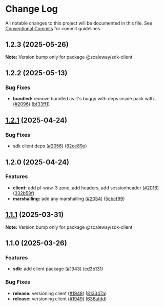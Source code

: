 # Change Log

All notable changes to this project will be documented in this file.
See [Conventional Commits](https://conventionalcommits.org) for commit guidelines.

## 1.2.3 (2025-05-26)

**Note:** Version bump only for package @scaleway/sdk-client

## 1.2.2 (2025-05-13)

### Bug Fixes

- **bundled:** remove bundled as it's buggy with deps inside pack with… ([#2096](https://github.com/scaleway/scaleway-sdk-js/issues/2096)) ([bf33ff1](https://github.com/scaleway/scaleway-sdk-js/commit/bf33ff1f9cdd951add94817dac27239c86ef5437))

## [1.2.1](https://github.com/scaleway/scaleway-sdk-js/compare/@scaleway/sdk-client@1.2.0...@scaleway/sdk-client@1.2.1) (2025-04-24)

### Bug Fixes

- sdk client deps ([#2056](https://github.com/scaleway/scaleway-sdk-js/issues/2056)) ([82ee89e](https://github.com/scaleway/scaleway-sdk-js/commit/82ee89e9745fc52875d81fbd0a6e277e1b0f4fa8))

## 1.2.0 (2025-04-24)

### Features

- **client:** add pl-waw-3 zone, add headers, add sessionheader ([#2016](https://github.com/scaleway/scaleway-sdk-js/issues/2016)) ([332b58f](https://github.com/scaleway/scaleway-sdk-js/commit/332b58ff08798c661b323d32ac425c8e3ae0f203))
- **marshalling:** add any marshalling ([#2054](https://github.com/scaleway/scaleway-sdk-js/issues/2054)) ([5cbcf99](https://github.com/scaleway/scaleway-sdk-js/commit/5cbcf99834dcb6293825ae96fc34cd2c4e012183))

## [1.1.1](https://github.com/scaleway/scaleway-sdk-js/compare/@scaleway/sdk-client@1.1.0...@scaleway/sdk-client@1.1.1) (2025-03-31)

**Note:** Version bump only for package @scaleway/sdk-client

## 1.1.0 (2025-03-26)

### Features

- **sdk:** add client package ([#1943](https://github.com/scaleway/scaleway-sdk-js/issues/1943)) ([cd3b131](https://github.com/scaleway/scaleway-sdk-js/commit/cd3b1312289a491dd7a2d2b7e9a5e7b675012e2b))

### Bug Fixes

- **release:** versioning client ([#1948](https://github.com/scaleway/scaleway-sdk-js/issues/1948)) ([813347a](https://github.com/scaleway/scaleway-sdk-js/commit/813347a8182b7e80fb72d9d73d284cf6e5c20e10))
- **release:** versioning client ([#1949](https://github.com/scaleway/scaleway-sdk-js/issues/1949)) ([636afdd](https://github.com/scaleway/scaleway-sdk-js/commit/636afdd166da8443a91fe71b6bf60507955f8991))
